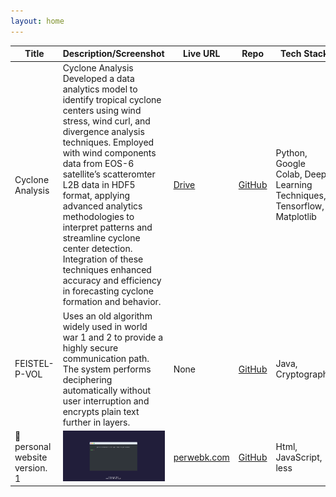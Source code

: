 ```yaml
---
layout: home
---
```


| Title                     | Description/Screenshot                                                                                                                                                                | Live URL                                                                                                      | Repo                                                                         | Tech Stack                                                                                                     |
| -------------------------- | ------------------------------------------------------------------------------------------------------------------------------------------------------------------------- | ------------------------------------------------------------------------------------------------------------- | ---------------------------------------------------------------------------- | -------------------------------------------------------------------------------------------------------------- |
| Cyclone Analysis                 | Cyclone Analysis Developed a data analytics model to identify tropical cyclone centers using wind stress, wind curl, and divergence analysis techniques. Employed with wind components data from EOS-6 satellite’s scatteromter L2B data in HDF5 format, applying advanced analytics methodologies to interpret patterns and streamline cyclone center detection. Integration of these techniques enhanced accuracy and efficiency in forecasting cyclone formation and behavior.                                                        | [Drive](https://drive.google.com/file/d/1Y_epjnxrUT875eGuweUfxvJ9SgxFlwq2/view?usp=sharing)                                                                        | [GitHub](https://github.com/Karroat/Cyclone-Analysis)                          | Python, Google Colab, Deep Learning Techniques, Tensorflow, Matplotlib                                                        |
| FEISTEL-P-VOL           | Uses an old algorithm widely used in world war 1 and 2 to provide a highly secure communication path. The system performs deciphering automatically without user interruption and encrypts plain text further in layers.                                                 | None                                                       | [GitHub](https://github.com/Karroat/fiestel)                                     | Java, Cryptography                                                                                |
| 🥕 personal website version. 1              | ![perwebk-site](https://raw.githubusercontent.com/pancakehub/Readme/d67ad6e2dd47616d12e06029fa6301726cd82858/assets/images/weblogo.png)                                                   | [perwebk.com](https://perwebk-portfolio.pages.dev/)                                                                      | [GitHub](https://github.com/Karroat/perwebk.github.io)                       | Html, JavaScript, less                                                         |

<!--

| Braydon Coyer              | ![braydon-coyer](https://user-images.githubusercontent.com/62628408/163818384-cebba9c4-e0ac-4172-bced-7011837bb292.png)                                                   | [braydoncoyer.dev](https://braydoncoyer.dev/)                                                                 | [GitHub](https://github.com/braydoncoyer/braydoncoyer.dev)                   | React, TypeScript, NextJS, Tailwindcss, Notion API, Supabase                                                   |
| Tania Rascia               | ![tania-rascia](https://user-images.githubusercontent.com/62628408/163881127-a67615f6-2157-4478-a4b5-46b067a4bb9f.png)                                                    | [taniarascia.com](https://taniarascia.com)                                                                    | [GitHub](https://github.com/taniarascia/taniarascia.com)                     | React, Gatsby, CSS, Netlify, NodeJS                                                                            |

-->